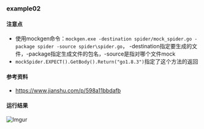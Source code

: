### example02

#### 注意点
 - 使用mockgen命令：`mockgen.exe -destination spider/mock_spider.go -package spider -source spider\spider.go`，
 -destination指定要生成的文件，-package指定生成文件的包名，-source是指对哪个文件mock
 - `mockSpider.EXPECT().GetBody().Return("go1.8.3")`指定了这个方法的返回

#### 参考资料
 - https://www.jianshu.com/p/598a11bbdafb

#### 运行结果
![Imgur](https://i.imgur.com/inbrXn5.png)